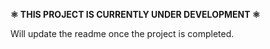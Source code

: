 **⚛️ THIS PROJECT IS CURRENTLY UNDER DEVELOPMENT ⚛️**

Will update the readme once the project is completed.
